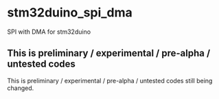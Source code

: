 # stm32duino_spi_dma
SPI with DMA for stm32duino

## This is preliminary / experimental / pre-alpha / untested codes

This is preliminary / experimental / pre-alpha / untested codes still being changed.

